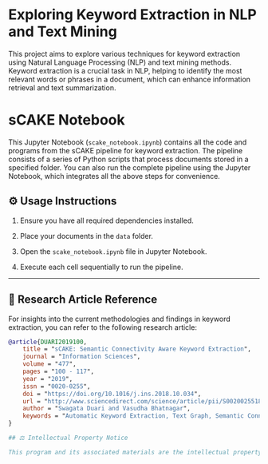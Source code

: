 # Exploring Keyword Extraction in NLP and Text Mining

This project aims to explore various techniques for keyword extraction using Natural Language Processing (NLP) and text mining methods. Keyword extraction is a crucial task in NLP, helping to identify the most relevant words or phrases in a document, which can enhance information retrieval and text summarization.

# sCAKE Notebook

This Jupyter Notebook (`scake_notebook.ipynb`) contains all the code and programs from the sCAKE pipeline for keyword extraction. The pipeline consists of a series of Python scripts that process documents stored in a specified folder.
You can also run the complete pipeline using the Jupyter Notebook, which integrates all the above steps for convenience.

## ⚙️ Usage Instructions

1. Ensure you have all required dependencies installed.
   
2. Place your documents in the `data` folder.
   
3. Open the `scake_notebook.ipynb` file in Jupyter Notebook.

4. Execute each cell sequentially to run the pipeline.

---
## 📄 Research Article Reference

For insights into the current methodologies and findings in keyword extraction, you can refer to the following research article:

```bibtex
@article{DUARI2019100,
    title = "sCAKE: Semantic Connectivity Aware Keyword Extraction",
    journal = "Information Sciences",
    volume = "477",
    pages = "100 - 117",
    year = "2019",
    issn = "0020-0255",
    doi = "https://doi.org/10.1016/j.ins.2018.10.034",
    url = "http://www.sciencedirect.com/science/article/pii/S0020025518308521",
    author = "Swagata Duari and Vasudha Bhatnagar",
    keywords = "Automatic Keyword Extraction, Text Graph, Semantic Connectivity, Parameterless, Language Agnostic"
}

## ⚖️ Intellectual Property Notice

This program and its associated materials are the intellectual property of the original authors, Swagata Duari and Vasudha Bhatnagar. We are exploring this work solely for educational and learning purposes. Any use beyond personal study and experimentation should be done with permission from the authors.

